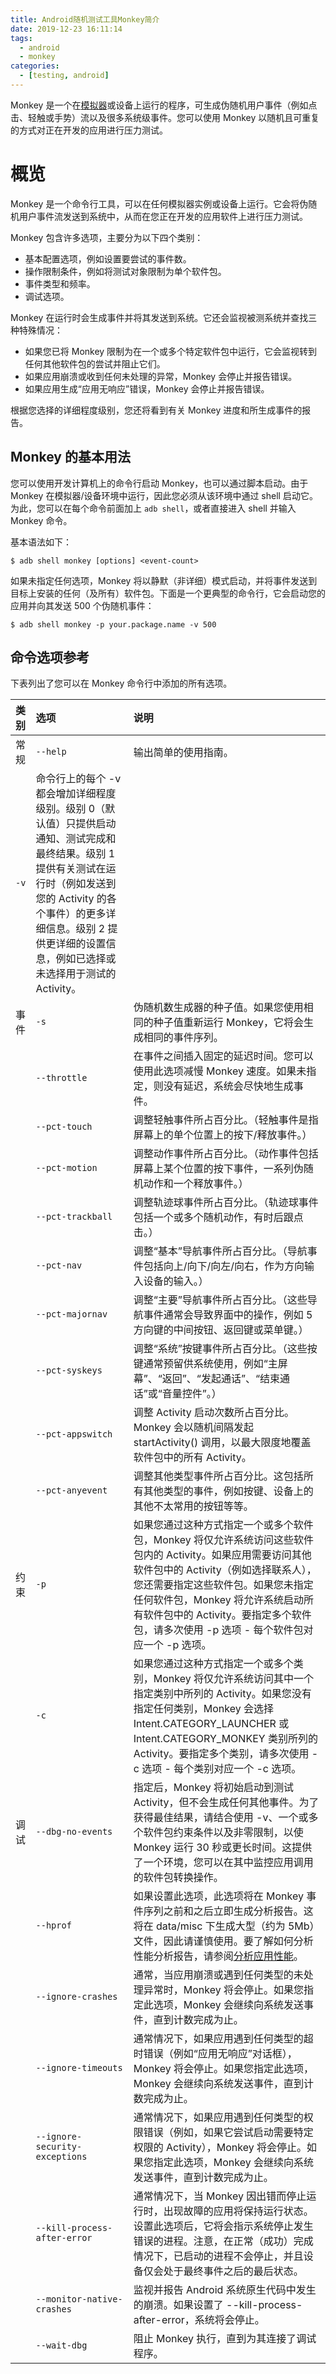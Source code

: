 ```yaml
---
title: Android随机测试工具Monkey简介
date: 2019-12-23 16:11:14
tags:
  - android
  - monkey
categories:
  - [testing, android]
---
```


Monkey 是一个在[模拟器](https://developer.android.com/tools/help/emulator.html)或设备上运行的程序，可生成伪随机用户事件（例如点击、轻触或手势）流以及很多系统级事件。您可以使用 Monkey 以随机且可重复的方式对正在开发的应用进行压力测试。



# 概览

Monkey 是一个命令行工具，可以在任何模拟器实例或设备上运行。它会将伪随机用户事件流发送到系统中，从而在您正在开发的应用软件上进行压力测试。

Monkey 包含许多选项，主要分为以下四个类别：

- 基本配置选项，例如设置要尝试的事件数。
- 操作限制条件，例如将测试对象限制为单个软件包。
- 事件类型和频率。
- 调试选项。

Monkey 在运行时会生成事件并将其发送到系统。它还会监视被测系统并查找三种特殊情况：

- 如果您已将 Monkey 限制为在一个或多个特定软件包中运行，它会监视转到任何其他软件包的尝试并阻止它们。
- 如果应用崩溃或收到任何未处理的异常，Monkey 会停止并报告错误。
- 如果应用生成“应用无响应”错误，Monkey 会停止并报告错误。

根据您选择的详细程度级别，您还将看到有关 Monkey 进度和所生成事件的报告。



## Monkey 的基本用法

您可以使用开发计算机上的命令行启动 Monkey，也可以通过脚本启动。由于 Monkey 在模拟器/设备环境中运行，因此您必须从该环境中通过 shell 启动它。为此，您可以在每个命令前面加上 `adb shell`，或者直接进入 shell 并输入 Monkey 命令。

基本语法如下：

```
$ adb shell monkey [options] <event-count>
```

如果未指定任何选项，Monkey 将以静默（非详细）模式启动，并将事件发送到目标上安装的任何（及所有）软件包。下面是一个更典型的命令行，它会启动您的应用并向其发送 500 个伪随机事件：

```
$ adb shell monkey -p your.package.name -v 500
```

<!-- more -->


## 命令选项参考

下表列出了您可以在 Monkey 命令行中添加的所有选项。

| 类别 | 选项                                                                                                                                                                                                                                              | 说明                                                                                                                                                                                                                                                                                                                 |
| :--- | :------------------------------------------------------------------------------------------------------------------------------------------------------------------------------------------------------------------------------------------------ | :------------------------------------------------------------------------------------------------------------------------------------------------------------------------------------------------------------------------------------------------------------------------------------------------------------------- |
| 常规 | `--help`                                                                                                                                                                                                                                          | 输出简单的使用指南。                                                                                                                                                                                                                                                                                                 |
| `-v` | 命令行上的每个 -v 都会增加详细程度级别。级别 0（默认值）只提供启动通知、测试完成和最终结果。级别 1 提供有关测试在运行时（例如发送到您的 Activity 的各个事件）的更多详细信息。级别 2 提供更详细的设置信息，例如已选择或未选择用于测试的 Activity。 |                                                                                                                                                                                                                                                                                                                      |
| 事件 | `-s `                                                                                                                                                                                                                                             | 伪随机数生成器的种子值。如果您使用相同的种子值重新运行 Monkey，它将会生成相同的事件序列。                                                                                                                                                                                                                            |
|      | `--throttle `                                                                                                                                                                                                                                     | 在事件之间插入固定的延迟时间。您可以使用此选项减慢 Monkey 速度。如果未指定，则没有延迟，系统会尽快地生成事件。                                                                                                                                                                                                       |
|      | `--pct-touch `                                                                                                                                                                                                                                    | 调整轻触事件所占百分比。（轻触事件是指屏幕上的单个位置上的按下/释放事件。）                                                                                                                                                                                                                                          |
|      | `--pct-motion `                                                                                                                                                                                                                                   | 调整动作事件所占百分比。（动作事件包括屏幕上某个位置的按下事件，一系列伪随机动作和一个释放事件。）                                                                                                                                                                                                                   |
|      | `--pct-trackball `                                                                                                                                                                                                                                | 调整轨迹球事件所占百分比。（轨迹球事件包括一个或多个随机动作，有时后跟点击。）                                                                                                                                                                                                                                       |
|      | `--pct-nav `                                                                                                                                                                                                                                      | 调整“基本”导航事件所占百分比。（导航事件包括向上/向下/向左/向右，作为方向输入设备的输入。）                                                                                                                                                                                                                          |
|      | `--pct-majornav `                                                                                                                                                                                                                                 | 调整“主要”导航事件所占百分比。（这些导航事件通常会导致界面中的操作，例如 5 方向键的中间按钮、返回键或菜单键。）                                                                                                                                                                                                      |
|      | `--pct-syskeys `                                                                                                                                                                                                                                  | 调整“系统”按键事件所占百分比。（这些按键通常预留供系统使用，例如“主屏幕”、“返回”、“发起通话”、“结束通话”或“音量控件”。）                                                                                                                                                                                             |
|      | `--pct-appswitch `                                                                                                                                                                                                                                | 调整 Activity 启动次数所占百分比。Monkey 会以随机间隔发起 startActivity() 调用，以最大限度地覆盖软件包中的所有 Activity。                                                                                                                                                                                            |
|      | `--pct-anyevent `                                                                                                                                                                                                                                 | 调整其他类型事件所占百分比。这包括所有其他类型的事件，例如按键、设备上的其他不太常用的按钮等等。                                                                                                                                                                                                                     |
| 约束 | `-p `                                                                                                                                                                                                                                             | 如果您通过这种方式指定一个或多个软件包，Monkey 将仅允许系统访问这些软件包内的 Activity。如果应用需要访问其他软件包中的 Activity（例如选择联系人），您还需要指定这些软件包。如果您未指定任何软件包，Monkey 将允许系统启动所有软件包中的 Activity。要指定多个软件包，请多次使用 -p 选项 - 每个软件包对应一个 -p 选项。 |
|      | `-c `                                                                                                                                                                                                                                             | 如果您通过这种方式指定一个或多个类别，Monkey 将仅允许系统访问其中一个指定类别中所列的 Activity。如果您没有指定任何类别，Monkey 会选择 Intent.CATEGORY_LAUNCHER 或 Intent.CATEGORY_MONKEY 类别所列的 Activity。要指定多个类别，请多次使用 -c 选项 - 每个类别对应一个 -c 选项。                                        |
| 调试 | `--dbg-no-events`                                                                                                                                                                                                                                 | 指定后，Monkey 将初始启动到测试 Activity，但不会生成任何其他事件。为了获得最佳结果，请结合使用 -v、一个或多个软件包约束条件以及非零限制，以使 Monkey 运行 30 秒或更长时间。这提供了一个环境，您可以在其中监控应用调用的软件包转换操作。                                                                              |
|      | `--hprof`                                                                                                                                                                                                                                         | 如果设置此选项，此选项将在 Monkey 事件序列之前和之后立即生成分析报告。这将在 data/misc 下生成大型（约为 5Mb）文件，因此请谨慎使用。要了解如何分析性能分析报告，请参阅[分析应用性能](https://developer.android.com/studio/profile)。                                                                                  |
|      | `--ignore-crashes`                                                                                                                                                                                                                                | 通常，当应用崩溃或遇到任何类型的未处理异常时，Monkey 将会停止。如果您指定此选项，Monkey 会继续向系统发送事件，直到计数完成为止。                                                                                                                                                                                     |
|      | `--ignore-timeouts`                                                                                                                                                                                                                               | 通常情况下，如果应用遇到任何类型的超时错误（例如“应用无响应”对话框），Monkey 将会停止。如果您指定此选项，Monkey 会继续向系统发送事件，直到计数完成为止。                                                                                                                                                             |
|      | `--ignore-security-exceptions`                                                                                                                                                                                                                    | 通常情况下，如果应用遇到任何类型的权限错误（例如，如果它尝试启动需要特定权限的 Activity），Monkey 将会停止。如果您指定此选项，Monkey 会继续向系统发送事件，直到计数完成为止。                                                                                                                                        |
|      | `--kill-process-after-error`                                                                                                                                                                                                                      | 通常情况下，当 Monkey 因出错而停止运行时，出现故障的应用将保持运行状态。设置此选项后，它将会指示系统停止发生错误的进程。注意，在正常（成功）完成情况下，已启动的进程不会停止，并且设备仅会处于最终事件之后的最后状态。                                                                                               |
|      | `--monitor-native-crashes`                                                                                                                                                                                                                        | 监视并报告 Android 系统原生代码中发生的崩溃。如果设置了 --kill-process-after-error，系统将会停止。                                                                                                                                                                                                                   |
|      | `--wait-dbg`                                                                                                                                                                                                                                      | 阻止 Monkey 执行，直到为其连接了调试程序。                                                                                                                                                                                                                                                                           |